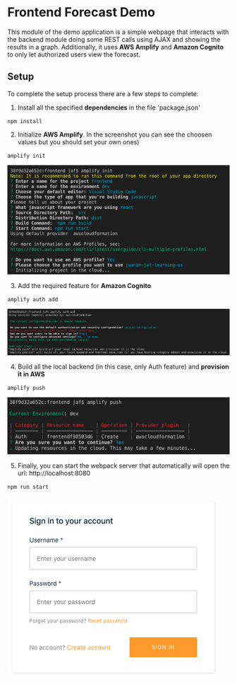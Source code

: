 # Frontend Forecast Demo
This module of the demo application is a simple webpage that interacts with the backend module doing some REST calls using AJAX and showing the results in a graph.
Additionally, it uses **AWS Amplify** and **Amazon Cognito** to only let authorized users view the forecast.

## Setup
To complete the setup process there are a few steps to complete:

1. Install all the specified **dependencies** in the file 'package.json'
```
npm install
```

2. Initialize **AWS Amplify**. In the screenshot you can see the choosen values but you should set your own ones)
```
amplify init
```
![Screenshot Amplify Init command](../images/AmplifyInit.png)

3. Add the required feature for **Amazon Cognito**
```
amplify auth add
```
![Screenshot Amplify Auth Add command](../images/AmplifyAuthAdd.png)

4. Build all the local backend (in this case, only Auth feature) and **provision it in AWS**
```
amplify push
```
![Screenshot Amplify Push command](../images/AmplifyPush.png)

5. Finally, you can start the webpack server that automatically will open the url: http://localhost:8080
```
npm run start
```
![Screenshot Login](../images/Login.png)


